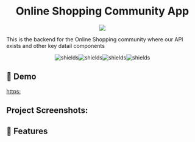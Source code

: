 # 
<h1 align="center">Online Shopping Community App</h1>

<p align="center"><img src="https://socialify.git.ci/Okubasufrank/online-shopping-community/image?font=Bitter&language=1&name=1&pattern=Floating%20Cogs&stargazers=1&theme=Light"></p>

This is the backend for the Online Shopping community where our API exists and other key datail components

<p align="center"><img src="https://img.shields.io/github/issues/Aimkeys-Sir/online-shopping-community" alt="shields"><img src="https://img.shields.io/github/forks/Aimkeys-Sir/online-shopping-community" alt="shields"><img src="https://img.shields.io/github/stars/Aimkeys-Sir/online-shopping-community" alt="shields"><img src="https://img.shields.io/github/license/Aimkeys-Sir/online-shopping-community" alt="shields"></p>

<h2>🚀 Demo</h2>

[https:](https:)

<h2>Project Screenshots:</h2>

<h2>🧐 Features</h2>
